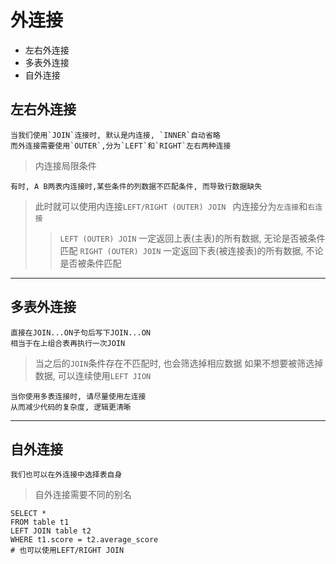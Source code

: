 # 外连接

* 左右外连接
* 多表外连接
* 自外连接


## 左右外连接

    当我们使用`JOIN`连接时, 默认是内连接, `INNER`自动省略
    而外连接需要使用`OUTER`,分为`LEFT`和`RIGHT`左右两种连接
    
> 内连接局限条件

    有时, A B两表内连接时,某些条件的列数据不匹配条件, 而导致行数据缺失
        
> 此时就可以使用内连接`LEFT/RIGHT (OUTER) JOIN `
> 内连接分为`左连接`和`右连接`
>> `LEFT (OUTER) JOIN`  一定返回上表(主表)的所有数据, 无论是否被条件匹配
>> `RIGHT (OUTER) JOIN` 一定返回下表(被连接表)的所有数据, 不论是否被条件匹配


---

## 多表外连接

    直接在JOIN...ON子句后写下JOIN...ON
    相当于在上组合表再执行一次JOIN
    
> 当之后的`JOIN`条件存在不匹配时, 也会筛选掉相应数据
> 如果不想要被筛选掉数据, 可以连续使用`LEFT JION`

    当你使用多表连接时, 请尽量使用左连接
    从而减少代码的复杂度, 逻辑更清晰
       
---

## 自外连接

    我们也可以在外连接中选择表自身

> 自外连接需要不同的别名
```
SELECT * 
FROM table t1    
LEFT JOIN table t2
WHERE t1.score = t2.average_score
# 也可以使用LEFT/RIGHT JOIN
```




